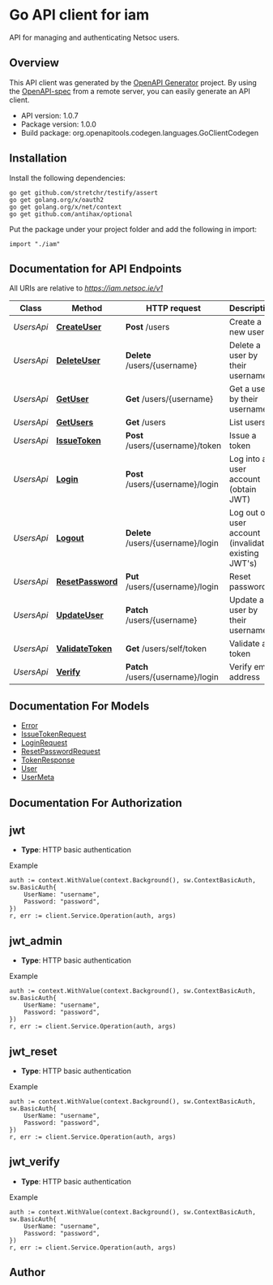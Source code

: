 # Go API client for iam

API for managing and authenticating Netsoc users.


## Overview
This API client was generated by the [OpenAPI Generator](https://openapi-generator.tech) project.  By using the [OpenAPI-spec](https://www.openapis.org/) from a remote server, you can easily generate an API client.

- API version: 1.0.7
- Package version: 1.0.0
- Build package: org.openapitools.codegen.languages.GoClientCodegen

## Installation

Install the following dependencies:

```shell
go get github.com/stretchr/testify/assert
go get golang.org/x/oauth2
go get golang.org/x/net/context
go get github.com/antihax/optional
```

Put the package under your project folder and add the following in import:

```golang
import "./iam"
```

## Documentation for API Endpoints

All URIs are relative to *https://iam.netsoc.ie/v1*

Class | Method | HTTP request | Description
------------ | ------------- | ------------- | -------------
*UsersApi* | [**CreateUser**](docs/UsersApi.md#createuser) | **Post** /users | Create a new user
*UsersApi* | [**DeleteUser**](docs/UsersApi.md#deleteuser) | **Delete** /users/{username} | Delete a user by their username
*UsersApi* | [**GetUser**](docs/UsersApi.md#getuser) | **Get** /users/{username} | Get a user by their username
*UsersApi* | [**GetUsers**](docs/UsersApi.md#getusers) | **Get** /users | List users
*UsersApi* | [**IssueToken**](docs/UsersApi.md#issuetoken) | **Post** /users/{username}/token | Issue a token
*UsersApi* | [**Login**](docs/UsersApi.md#login) | **Post** /users/{username}/login | Log into a user account (obtain JWT)
*UsersApi* | [**Logout**](docs/UsersApi.md#logout) | **Delete** /users/{username}/login | Log out of a user account (invalidate existing JWT&#39;s) 
*UsersApi* | [**ResetPassword**](docs/UsersApi.md#resetpassword) | **Put** /users/{username}/login | Reset password
*UsersApi* | [**UpdateUser**](docs/UsersApi.md#updateuser) | **Patch** /users/{username} | Update a user by their username
*UsersApi* | [**ValidateToken**](docs/UsersApi.md#validatetoken) | **Get** /users/self/token | Validate a token
*UsersApi* | [**Verify**](docs/UsersApi.md#verify) | **Patch** /users/{username}/login | Verify email address


## Documentation For Models

 - [Error](docs/Error.md)
 - [IssueTokenRequest](docs/IssueTokenRequest.md)
 - [LoginRequest](docs/LoginRequest.md)
 - [ResetPasswordRequest](docs/ResetPasswordRequest.md)
 - [TokenResponse](docs/TokenResponse.md)
 - [User](docs/User.md)
 - [UserMeta](docs/UserMeta.md)


## Documentation For Authorization



## jwt

- **Type**: HTTP basic authentication

Example

```golang
auth := context.WithValue(context.Background(), sw.ContextBasicAuth, sw.BasicAuth{
    UserName: "username",
    Password: "password",
})
r, err := client.Service.Operation(auth, args)
```


## jwt_admin

- **Type**: HTTP basic authentication

Example

```golang
auth := context.WithValue(context.Background(), sw.ContextBasicAuth, sw.BasicAuth{
    UserName: "username",
    Password: "password",
})
r, err := client.Service.Operation(auth, args)
```


## jwt_reset

- **Type**: HTTP basic authentication

Example

```golang
auth := context.WithValue(context.Background(), sw.ContextBasicAuth, sw.BasicAuth{
    UserName: "username",
    Password: "password",
})
r, err := client.Service.Operation(auth, args)
```


## jwt_verify

- **Type**: HTTP basic authentication

Example

```golang
auth := context.WithValue(context.Background(), sw.ContextBasicAuth, sw.BasicAuth{
    UserName: "username",
    Password: "password",
})
r, err := client.Service.Operation(auth, args)
```



## Author



